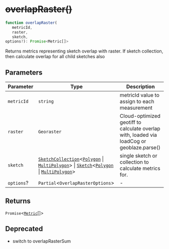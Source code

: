 # ~~overlapRaster()~~

```ts
function overlapRaster(
   metricId, 
   raster, 
   sketch, 
options?): Promise<Metric[]>
```

Returns metrics representing sketch overlap with raster.
If sketch collection, then calculate overlap for all child sketches also

## Parameters

| Parameter | Type | Description |
| ------ | ------ | ------ |
| `metricId` | `string` | metricId value to assign to each measurement |
| `raster` | `Georaster` | Cloud-optimized geotiff to calculate overlap with, loaded via loadCog or geoblaze.parse() |
| `sketch` | [`SketchCollection`](../interfaces/SketchCollection.md)\<[`Polygon`](../interfaces/Polygon.md) \| [`MultiPolygon`](../interfaces/MultiPolygon.md)\> \| [`Sketch`](../interfaces/Sketch.md)\<[`Polygon`](../interfaces/Polygon.md) \| [`MultiPolygon`](../interfaces/MultiPolygon.md)\> | single sketch or collection to calculate metrics for. |
| `options`? | `Partial`\<`OverlapRasterOptions`\> | - |

## Returns

`Promise`\<[`Metric`](../type-aliases/Metric.md)[]\>

## Deprecated

- switch to overlapRasterSum
